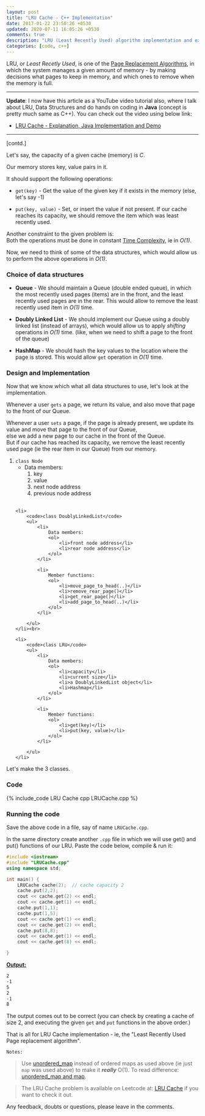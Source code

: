 ```yaml
---
layout: post
title: "LRU Cache - C++ Implementation"
date: 2017-01-22 23:50:26 +0530
updated: 2020-07-11 16:05:26 +0530
comments: true
description: "LRU (Least Recently Used) algorithm implementation and explanation in C++"
categories: [code, c++]
---
```


LRU, or *Least Recetly Used*, is one of the [Page Replacement Algorithms](https://en.wikipedia.org/wiki/Page_replacement_algorithm), in which the system manages a given amount of memory - by making decisions what pages to keep in memory, and which ones to remove when the memory is full.  <!-- more -->

---
**Update**: I now have this article as a YouTube video tutorial also, where I talk about LRU, Data Structures and do hands on coding in **Java** (concept is pretty much same as C++). You can check out the video using below link:

* [LRU Cache - Explanation, Java Implementation and Demo](https://youtu.be/EmOIbVN0zBE)

---
[contd.]

Let's say, the capacity of a given cache (memory) is *C*.

Our memory stores key, value pairs in it.


It should support the following operations:

* `get(key)` -  Get the value of the given key if it exists in the memory (else, let's say -1)

* `put(key, value)` - Set, or insert the value if not present. If our cache reaches its capacity, we should remove the item which was least recently used. 


Another constraint to the given problem is:<br>
Both the operations must be done in constant [Time Complexity](https://en.wikipedia.org/wiki/Time_complexity), ie in *O(1)*.


Now, we need to think of some of the data structures, which would allow us to perform the above operations in *O(1)*.


### Choice of data structures

* **Queue** - We should maintain a Queue (double ended queue), in which the most recently used pages (items) are in the front, and the least recently used pages are in the rear. This would allow to remove the least recently used item in *O(1)* time.

* **Doubly Linked List** - We should implement our Queue using a doubly linked list (instead of arrays), which would allow us to apply *shifting* operations in *O(1)* time. (like, when we need to shift a page to the front of the queue) 

* **HashMap** - We should hash the key values to the location where the page is stored. This would allow `get` operation in *O(1)* time.


### Design and Implementation

Now that we know which what all data structures to use, let's look at the implementation. 


Whenever a user `gets` a page, we return its value, and also move that page to the front of our Queue.


Whenever a user `sets` a page, if the page is already present, we update its value and move that page to the front of our Queue, <br>
else we add a new page to our cache in the front of the Queue.<br>
But if our cache has reached its capacity, we remove the least recently used page (ie the rear item in our Queue) from our memory.


<ol>
	<li>
		<code>class Node</code>
		<ul>
			<li>
				Data members:
				<ol>
					<li>key</li>
					<li>value</li>
					<li>next node address</li>
					<li>previous node address</li>
				</ol>
			</li>
		</ul>
	</li><br>

	<li>
		<code>class DoublyLinkedList</code>
		<ul>
			<li>
				Data members:
				<ol>
					<li>front node address</li>
					<li>rear node address</li>
				</ol>
			</li>

			<li>
				Member functions:
				<ol>
					<li>move_page_to_head(..)</li>
					<li>remove_rear_page()</li>
					<li>get_rear_page()</li>
					<li>add_page_to_head(..)</li>
				</ol>
			</li>

		</ul>
	</li><br>

	<li>
		<code>class LRU</code>
		<ul>
			<li>
				Data members:
				<ol>
					<li>capacity</li>
					<li>current size</li>
					<li>a DoublyLinkedList object</li>
					<li>Hashmap</li>
				</ol>
			</li>

			<li>
				Member functions:
				<ol>
					<li>get(key)</li>
					<li>put(key, value)</li>
				</ol>
			</li>

		</ul>
	</li>

</ol>


Let's make the 3 classes.


### Code

{% include_code LRU Cache cpp LRUCache.cpp %}


### Running the code

Save the above code in a file, say of name `LRUCache.cpp`.

In the same directory create another `.cpp` file in which we will use get() and put() functions of our LRU. Paste the code below, compile & run it:


``` cpp RunLRUCache.cpp
#include <iostream>
#include "LRUCache.cpp"
using namespace std;

int main() {
	LRUCache cache(2);	// cache capacity 2
	cache.put(2,2);
	cout << cache.get(2) << endl;
	cout << cache.get(1) << endl;
	cache.put(1,1);
	cache.put(1,5);
	cout << cache.get(1) << endl;
	cout << cache.get(2) << endl;
	cache.put(8,8);
	cout << cache.get(1) << endl;
	cout << cache.get(8) << endl;

}

```  

<strong><u>Output:</u></strong>


``` sh output
2
-1
5
2
-1
8
```

The output comes out to be correct (you can check by creating a cache of size 2, and executing the given `get` and `put` functions in the above order.)


That is all for LRU Cache implementation - ie, the "Least Recently Used Page replacement algorithm".


`Notes:` 
> Use [unordered_map](http://www.cplusplus.com/reference/unordered_map/unordered_map/) instead of ordered maps as used above (ie just `map` was used above) to make it **_really_** O(1). To read difference: [unordered_map and map](http://www.geeksforgeeks.org/unordered_map-in-stl-and-its-applications/).

> The LRU Cache problem is available on Leetcode at: [LRU Cache](https://leetcode.com/problems/lru-cache/)
if you want to check it out.


Any feedback, doubts or questions, please leave in the comments. 